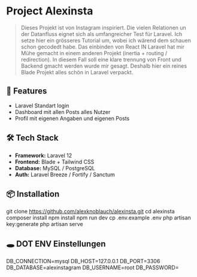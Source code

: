 # Project Alexinsta

> Dieses Projekt ist von Instagram inspiriert. Die vielen Relationen un der Datanfluss eignet sich als umfangreicher Test für Laravel. Ich setze hier ein grösseres Tutorial um, wobei ich wärend dem schauen schon gecodedt habe. Das einbinden von React IN Laravel hat mir Mühe gemacht in einem anderen Projekt (inertia + routing / redirection). In diesem Fall soll eine klare trennung von Front und Backend gmacht werden wurde mir gesagt. 
Deshalb hier ein reines Blade Projekt alles schön in Laravel verpackt.

## 🚀 Features

- Laravel Standart login
- Dashboard mit allen Posts alles Nutzer
- Profil mit eigenen Angaben und eigenen Posts

## 🛠️ Tech Stack

- **Framework:** Laravel 12
- **Frontend:** Blade + Tailwind CSS
- **Database:** MySQL / PostgreSQL
- **Auth:** Laravel Breeze / Fortify / Sanctum


## 📦 Installation

git clone https://github.com/alexknoblauch/alexinsta.git
cd alexinsta
composer install
npm install
npm run dev
cp .env.example .env
php artisan key:generate
php artisan serve


## 🕳 DOT ENV Einstellungen

DB_CONNECTION=mysql
DB_HOST=127.0.0.1
DB_PORT=3306
DB_DATABASE=alexinstagram
DB_USERNAME=root
DB_PASSWORD=
